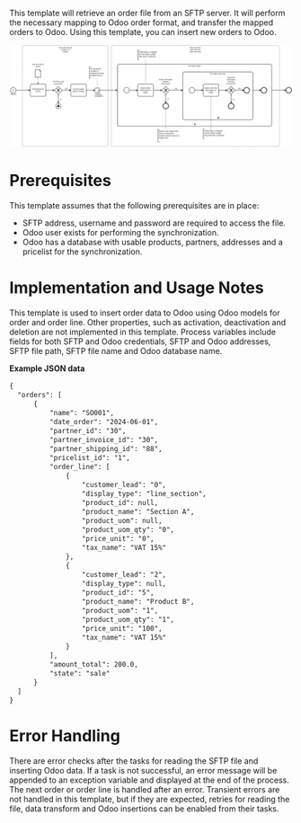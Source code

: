 This template will retrieve an order file from an SFTP server. It will perform the necessary mapping to Odoo order format, and transfer the mapped orders to Odoo.
Using this template, you can insert new orders to Odoo.

![Template](assets/Generic_JSON_order_file_to_Odoo.svg)

# Prerequisites

This template assumes that the following prerequisites are in place:

- SFTP address, username and password are required to access the file.
- Odoo user exists for performing the synchronization.
- Odoo has a database with usable products, partners, addresses and a pricelist for the synchronization.

# Implementation and Usage Notes

This template is used to insert order data to Odoo using Odoo models for order and order line. Other properties, such as activation, deactivation and deletion are not implemented in this template.
Process variables include fields for both SFTP and Odoo credentials, SFTP and Odoo addresses, SFTP file path, SFTP file name and Odoo database name.

**Example JSON data**

```
{
  "orders": [
      {
          "name": "SO001",
          "date_order": "2024-06-01",
          "partner_id": "30",
          "partner_invoice_id": "30",
          "partner_shipping_id": "88",
          "pricelist_id": "1",
          "order_line": [
              {
                  "customer_lead": "0",
                  "display_type": "line_section",
                  "product_id": null,
                  "product_name": "Section A",
                  "product_uom": null,
                  "product_uom_qty": "0",
                  "price_unit": "0",
                  "tax_name": "VAT 15%"
              },
              {
                  "customer_lead": "2",
                  "display_type": null,
                  "product_id": "5",
                  "product_name": "Product B",
                  "product_uom": "1",
                  "product_uom_qty": "1",
                  "price_unit": "100",
                  "tax_name": "VAT 15%"
              }
          ],
          "amount_total": 200.0,
          "state": "sale"
      }
  ]
}

```

# Error Handling

There are error checks after the tasks for reading the SFTP file and inserting Odoo data. If a task is not successful, an error message will be appended to an exception variable and displayed at the end of the process. The next order or order line is handled after an error.
Transient errors are not handled in this template, but if they are expected, retries for reading the file, data transform and Odoo insertions can be enabled from their tasks.